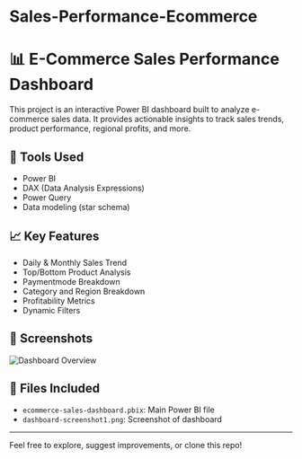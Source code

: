 # Sales-Performance-Ecommerce
# 📊 E-Commerce Sales Performance Dashboard

This project is an interactive Power BI dashboard built to analyze e-commerce sales data. It provides actionable insights to track sales trends, product performance, regional profits, and more.

## 🧰 Tools Used
- Power BI
- DAX (Data Analysis Expressions)
- Power Query
- Data modeling (star schema)

## 📈 Key Features
- Daily & Monthly Sales Trend
- Top/Bottom Product Analysis
- Paymentmode Breakdown
- Category and Region Breakdown
- Profitability Metrics
- Dynamic Filters

## 📸 Screenshots
![Dashboard Overview](dashboard-screenshot1.png)

## 📂 Files Included
- `ecommerce-sales-dashboard.pbix`: Main Power BI file
- `dashboard-screenshot1.png`: Screenshot of dashboard


---

Feel free to explore, suggest improvements, or clone this repo!
